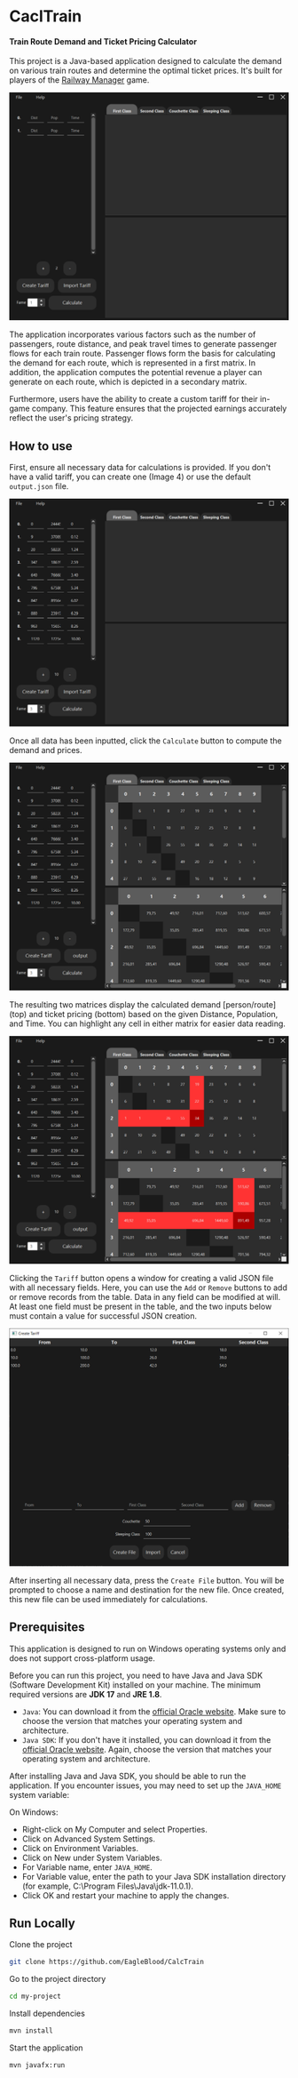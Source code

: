 # CaclTrain

#### Train Route Demand and Ticket Pricing Calculator
This project is a Java-based application designed to calculate the demand on various train routes and determine the optimal ticket prices. It's built for players of the [Railway Manager](https://sites.google.com/view/kolejowe-eg/strona-główna) game.

![Image0](src/main/resources/img/git/0.PNG)

The application incorporates various factors such as the number of passengers, route distance, and peak travel times to generate passenger flows for each train route. Passenger flows form the basis for calculating the demand for each route, which is represented in a first matrix. In addition, the application computes the potential revenue a player can generate on each route, which is depicted in a secondary matrix.

Furthermore, users have the ability to create a custom tariff for their in-game company. This feature ensures that the projected earnings accurately reflect the user's pricing strategy.

## How to use
First, ensure all necessary data for calculations is provided. If you don't have a valid tariff, you can create one (Image 4) or use the default `output.json` file.

![Image1](src/main/resources/img/git/1.PNG)

Once all data has been inputted, click the `Calculate` button to compute the demand and prices.

![Image2](src/main/resources/img/git/2.PNG)

The resulting two matrices display the calculated demand [person/route] (top) and ticket pricing (bottom) based on the given Distance, Population, and Time. You can highlight any cell in either matrix for easier data reading.

![Image3](src/main/resources/img/git/3.PNG)

Clicking the `Tariff` button opens a window for creating a valid JSON file with all necessary fields. Here, you can use the `Add` or `Remove` buttons to add or remove records from the table. Data in any field can be modified at will. At least one field must be present in the table, and the two inputs below must contain a value for successful JSON creation.

![Image5](src/main/resources/img/git/5.PNG)

After inserting all necessary data, press the `Create File` button. You will be prompted to choose a name and destination for the new file. Once created, this new file can be used immediately for calculations.


## Prerequisites
This application is designed to run on Windows operating systems only and does not support cross-platform usage.

Before you can run this project, you need to have Java and Java SDK (Software Development Kit) installed on your machine. The minimum required versions are **JDK 17** and **JRE 1.8**.

* `Java`: You can download it from the [official Oracle website](https://www.oracle.com/java/technologies/javase-jdk11-downloads.html). Make sure to choose the version that matches your operating system and architecture.
* `Java SDK`: If you don't have it installed, you can download it from the [official Oracle website](https://www.oracle.com/java/technologies/javase-jdk11-downloads.html). Again, choose the version that matches your operating system and architecture.

After installing Java and Java SDK, you should be able to run the application. If you encounter issues, you may need to set up the `JAVA_HOME` system variable:

On Windows:

* Right-click on My Computer and select Properties.
* Click on Advanced System Settings.
* Click on Environment Variables.
* Click on New under System Variables.
* For Variable name, enter `JAVA_HOME`.
* For Variable value, enter the path to your Java SDK installation directory (for example, C:\Program Files\Java\jdk-11.0.1).
* Click OK and restart your machine to apply the changes.

## Run Locally
Clone the project

```bash
git clone https://github.com/EagleBlood/CalcTrain
```

Go to the project directory

```bash
cd my-project
```

Install dependencies

```bash
mvn install
```

Start the application

```bash
mvn javafx:run
```
